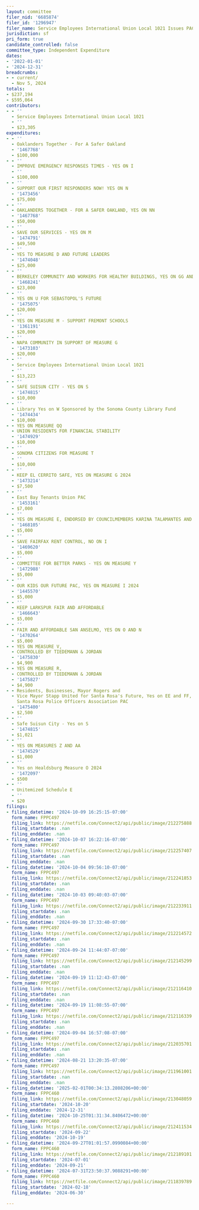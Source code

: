 ```yaml
---
layout: committee
filer_nid: '6685874'
filer_id: '1296947'
filer_name: Service Employees International Union Local 1021 Issues PAC
jurisdiction: sf
pri_form: true
candidate_controlled: false
committee_type: Independent Expenditure
dates:
- '2022-01-01'
- '2024-12-31'
breadcrumbs:
- - current/
  - Nov 5, 2024
totals:
- $237,194
- $595,064
contributors:
- - ''
  - Service Employees International Union Local 1021
  - ''
  - $23,305
expenditures:
- - ''
  - Oaklanders Together - For A Safer Oakland
  - '1467768'
  - $100,000
- - ''
  - IMPROVE EMERGENCY RESPONSES TIMES - YES ON I
  - ''
  - $100,000
- - ''
  - SUPPORT OUR FIRST RESPONDERS NOW! YES ON N
  - '1473456'
  - $75,000
- - ''
  - OAKLANDERS TOGETHER - FOR A SAFER OAKLAND, YES ON NN
  - '1467768'
  - $50,000
- - ''
  - SAVE OUR SERVICES - YES ON M
  - '1474791'
  - $49,500
- - ''
  - YES TO MEASURE D AND FUTURE LEADERS
  - '1474048'
  - $25,000
- - ''
  - BERKELEY COMMUNITY AND WORKERS FOR HEALTHY BUILDINGS, YES ON GG AND HH
  - '1468241'
  - $23,000
- - ''
  - YES ON U FOR SEBASTOPOL'S FUTURE
  - '1475075'
  - $20,000
- - ''
  - YES ON MEASURE M - SUPPORT FREMONT SCHOOLS
  - '1361191'
  - $20,000
- - ''
  - NAPA COMMUNITY IN SUPPORT OF MEASURE G
  - '1473103'
  - $20,000
- - ''
  - Service Employees International Union Local 1021
  - ''
  - $13,223
- - ''
  - SAFE SUISUN CITY - YES ON S
  - '1474815'
  - $10,000
- - ''
  - Library Yes on W Sponsored by the Sonoma County Library Fund
  - '1474434'
  - $10,000
- - YES ON MEASURE QQ
  - UNION RESIDENTS FOR FINANCIAL STABILITY
  - '1474929'
  - $10,000
- - ''
  - SONOMA CITIZENS FOR MEASURE T
  - ''
  - $10,000
- - ''
  - KEEP EL CERRITO SAFE, YES ON MEASURE G 2024
  - '1473214'
  - $7,500
- - ''
  - East Bay Tenants Union PAC
  - '1453161'
  - $7,000
- - ''
  - YES ON MEASURE E, ENDORSED BY COUNCILMEMBERS KARINA TALAMANTES AND MAI VANG
  - '1468105'
  - $5,000
- - ''
  - SAVE FAIRFAX RENT CONTROL, NO ON I
  - '1469620'
  - $5,000
- - ''
  - COMMITTEE FOR BETTER PARKS - YES ON MEASURE Y
  - '1472988'
  - $5,000
- - ''
  - OUR KIDS OUR FUTURE PAC, YES ON MEASURE I 2024
  - '1445570'
  - $5,000
- - ''
  - KEEP LARKSPUR FAIR AND AFFORDABLE
  - '1466643'
  - $5,000
- - ''
  - FAIR AND AFFORDABLE SAN ANSELMO, YES ON O AND N
  - '1470264'
  - $5,000
- - YES ON MEASURE V,
  - CONTROLLED BY TIEDEMANN & JORDAN
  - '1475830'
  - $4,900
- - YES ON MEASURE R,
  - CONTROLLED BY TIEDEMANN & JORDAN
  - '1475827'
  - $4,900
- - Residents, Businesses, Mayor Rogers and
  - Vice Mayor Stapp United for Santa Rosa's Future, Yes on EE and FF, Sponsored by
    Santa Rosa Police Officers Association PAC
  - '1475400'
  - $2,500
- - ''
  - Safe Suisun City - Yes on S
  - '1474815'
  - $1,021
- - ''
  - YES ON MEASURES Z AND AA
  - '1474529'
  - $1,000
- - ''
  - Yes on Healdsburg Measure O 2024
  - '1472097'
  - $500
- - ''
  - Unitemized Schedule E
  - ''
  - $20
filings:
- filing_datetime: '2024-10-09 16:25:15-07:00'
  form_name: FPPC497
  filing_link: https://netfile.com/Connect2/api/public/image/212275888
  filing_startdate: .nan
  filing_enddate: .nan
- filing_datetime: '2024-10-07 16:22:16-07:00'
  form_name: FPPC497
  filing_link: https://netfile.com/Connect2/api/public/image/212257407
  filing_startdate: .nan
  filing_enddate: .nan
- filing_datetime: '2024-10-04 09:56:10-07:00'
  form_name: FPPC497
  filing_link: https://netfile.com/Connect2/api/public/image/212241853
  filing_startdate: .nan
  filing_enddate: .nan
- filing_datetime: '2024-10-03 09:40:03-07:00'
  form_name: FPPC497
  filing_link: https://netfile.com/Connect2/api/public/image/212233911
  filing_startdate: .nan
  filing_enddate: .nan
- filing_datetime: '2024-09-30 17:33:40-07:00'
  form_name: FPPC497
  filing_link: https://netfile.com/Connect2/api/public/image/212214572
  filing_startdate: .nan
  filing_enddate: .nan
- filing_datetime: '2024-09-24 11:44:07-07:00'
  form_name: FPPC497
  filing_link: https://netfile.com/Connect2/api/public/image/212145299
  filing_startdate: .nan
  filing_enddate: .nan
- filing_datetime: '2024-09-19 11:12:43-07:00'
  form_name: FPPC497
  filing_link: https://netfile.com/Connect2/api/public/image/212116410
  filing_startdate: .nan
  filing_enddate: .nan
- filing_datetime: '2024-09-19 11:08:55-07:00'
  form_name: FPPC497
  filing_link: https://netfile.com/Connect2/api/public/image/212116339
  filing_startdate: .nan
  filing_enddate: .nan
- filing_datetime: '2024-09-04 16:57:08-07:00'
  form_name: FPPC497
  filing_link: https://netfile.com/Connect2/api/public/image/212035701
  filing_startdate: .nan
  filing_enddate: .nan
- filing_datetime: '2024-08-21 13:20:35-07:00'
  form_name: FPPC497
  filing_link: https://netfile.com/Connect2/api/public/image/211961001
  filing_startdate: .nan
  filing_enddate: .nan
- filing_datetime: '2025-02-01T00:34:13.2808206+00:00'
  form_name: FPPC460
  filing_link: https://netfile.com/Connect2/api/public/image/213048059
  filing_startdate: '2024-10-20'
  filing_enddate: '2024-12-31'
- filing_datetime: '2024-10-25T01:31:34.8406472+00:00'
  form_name: FPPC460
  filing_link: https://netfile.com/Connect2/api/public/image/212411534
  filing_startdate: '2024-09-22'
  filing_enddate: '2024-10-19'
- filing_datetime: '2024-09-27T01:01:57.0990084+00:00'
  form_name: FPPC460
  filing_link: https://netfile.com/Connect2/api/public/image/212189101
  filing_startdate: '2024-07-01'
  filing_enddate: '2024-09-21'
- filing_datetime: '2024-07-31T23:50:37.9088291+00:00'
  form_name: FPPC460
  filing_link: https://netfile.com/Connect2/api/public/image/211839789
  filing_startdate: '2024-02-18'
  filing_enddate: '2024-06-30'

---
```

